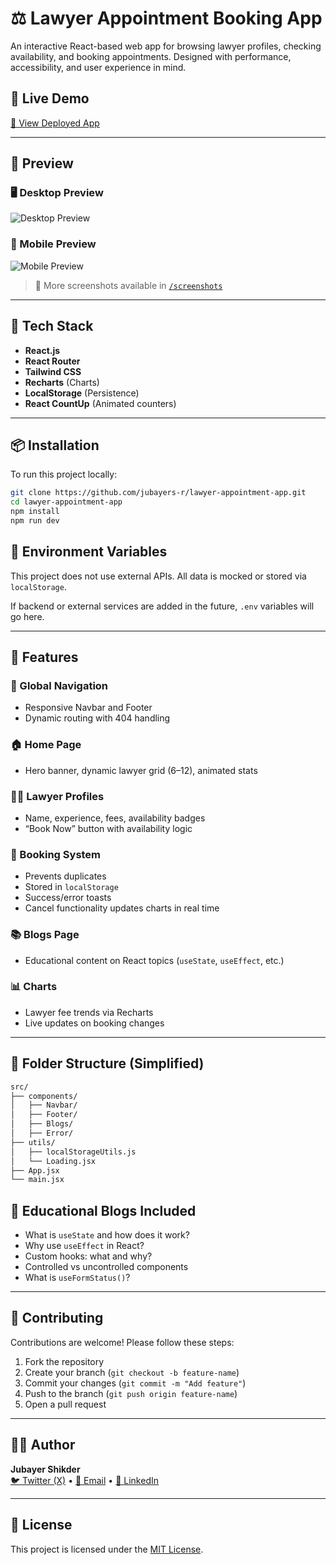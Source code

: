 # ⚖️ Lawyer Appointment Booking App

An interactive React-based web app for browsing lawyer profiles, checking availability, and booking appointments. Designed with performance, accessibility, and user experience in mind.

## 🚀 Live Demo

[🔗 View Deployed App](https://gorgeous-crepe-040b98.netlify.app/)

---

## 📸 Preview

### 🖥️ Desktop Preview

![Desktop Preview](https://i.ibb.co.com/Y7Z5HJkV/image.png)

### 📱 Mobile Preview

![Mobile Preview](https://i.ibb.co.com/G4bBvL8q/fb24ab72-b553-4b58-91e6-a28ca7de868e.jpg)

> 📁 More screenshots available in [`/screenshots`](./screenshots)

---

## 🧰 Tech Stack

- **React.js**
- **React Router**
- **Tailwind CSS**
- **Recharts** (Charts)
- **LocalStorage** (Persistence)
- **React CountUp** (Animated counters)

---

## 📦 Installation

To run this project locally:

```bash
git clone https://github.com/jubayers-r/lawyer-appointment-app.git
cd lawyer-appointment-app
npm install
npm run dev
```

## 🔐 Environment Variables

This project does not use external APIs. All data is mocked or stored via `localStorage`.

If backend or external services are added in the future, `.env` variables will go here.

---

## 🌟 Features

### 🔗 Global Navigation

- Responsive Navbar and Footer
- Dynamic routing with 404 handling

### 🏠 Home Page

- Hero banner, dynamic lawyer grid (6–12), animated stats

### 👨‍⚖️ Lawyer Profiles

- Name, experience, fees, availability badges
- “Book Now” button with availability logic

### 📅 Booking System

- Prevents duplicates
- Stored in `localStorage`
- Success/error toasts
- Cancel functionality updates charts in real time

### 📚 Blogs Page

- Educational content on React topics (`useState`, `useEffect`, etc.)

### 📊 Charts

- Lawyer fee trends via Recharts
- Live updates on booking changes

---

## 📂 Folder Structure (Simplified)

```bash
src/
├── components/
│   ├── Navbar/
│   ├── Footer/
│   ├── Blogs/
│   ├── Error/
├── utils/
│   ├── localStorageUtils.js
│   └── Loading.jsx
├── App.jsx
└── main.jsx
```

## 🧠 Educational Blogs Included

- What is `useState` and how does it work?
- Why use `useEffect` in React?
- Custom hooks: what and why?
- Controlled vs uncontrolled components
- What is `useFormStatus()`?

---

## 🤝 Contributing

Contributions are welcome! Please follow these steps:

1. Fork the repository
2. Create your branch (`git checkout -b feature-name`)
3. Commit your changes (`git commit -m "Add feature"`)
4. Push to the branch (`git push origin feature-name`)
5. Open a pull request

---

## 🧑‍💼 Author

**Jubayer Shikder** </br>
[🐦 Twitter (X)](https://x.com/jubayers_r) • [📧 Email](mailto:jubayerxshikder@gmail.com) • [💼 LinkedIn](https://linkedin.com/in/jubayers-r)

---

## 📜 License

This project is licensed under the [MIT License](LICENSE).
